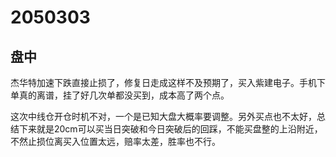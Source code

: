 # 2050303

## 盘中

杰华特加速下跌直接止损了，修复日走成这样不及预期了，买入紫建电子。手机下单真的离谱，挂了好几次单都没买到，成本高了两个点。

这次中线仓开仓时机不对，一个是已知大盘大概率要调整。另外买点也不太好，总结下来就是20cm可以买当日突破和今日突破后的回踩，不能买盘整的上沿附近，不然止损位离买入位置太远，赔率太差，胜率也不行。
